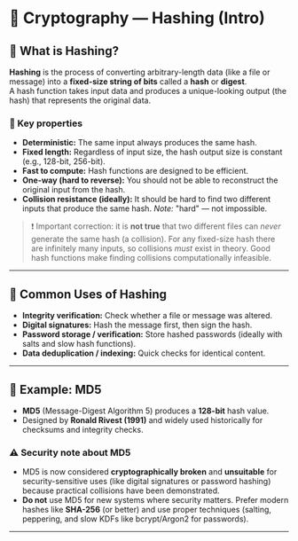 # 🔐 Cryptography — Hashing (Intro)

## 🧩 What is Hashing?
**Hashing** is the process of converting arbitrary-length data (like a file or message) into a **fixed-size string of bits** called a **hash** or **digest**.  
A hash function takes input data and produces a unique-looking output (the hash) that represents the original data.

### 🔎 Key properties
- **Deterministic:** The same input always produces the same hash.  
- **Fixed length:** Regardless of input size, the hash output size is constant (e.g., 128-bit, 256-bit).  
- **Fast to compute:** Hash functions are designed to be efficient.  
- **One-way (hard to reverse):** You should not be able to reconstruct the original input from the hash.  
- **Collision resistance (ideally):** It should be hard to find two different inputs that produce the same hash. *Note:* "hard" — not impossible.

> ❗ Important correction: it is **not true** that two different files can *never* generate the same hash (a collision). For any fixed-size hash there are infinitely many inputs, so collisions *must* exist in theory. Good hash functions make finding collisions computationally infeasible.

---

## 🔧 Common Uses of Hashing
- **Integrity verification:** Check whether a file or message was altered.  
- **Digital signatures:** Hash the message first, then sign the hash.  
- **Password storage / verification:** Store hashed passwords (ideally with salts and slow hash functions).  
- **Data deduplication / indexing:** Quick checks for identical content.

---

## 🧾 Example: MD5
- **MD5** (Message-Digest Algorithm 5) produces a **128-bit** hash value.  
- Designed by **Ronald Rivest (1991)** and widely used historically for checksums and integrity checks.

### ⚠️ Security note about MD5
- MD5 is now considered **cryptographically broken** and **unsuitable** for security-sensitive uses (like digital signatures or password hashing) because practical collisions have been demonstrated.
- **Do not** use MD5 for new systems where security matters. Prefer modern hashes like **SHA-256** (or better) and use proper techniques (salting, peppering, and slow KDFs like bcrypt/Argon2 for passwords).

---

